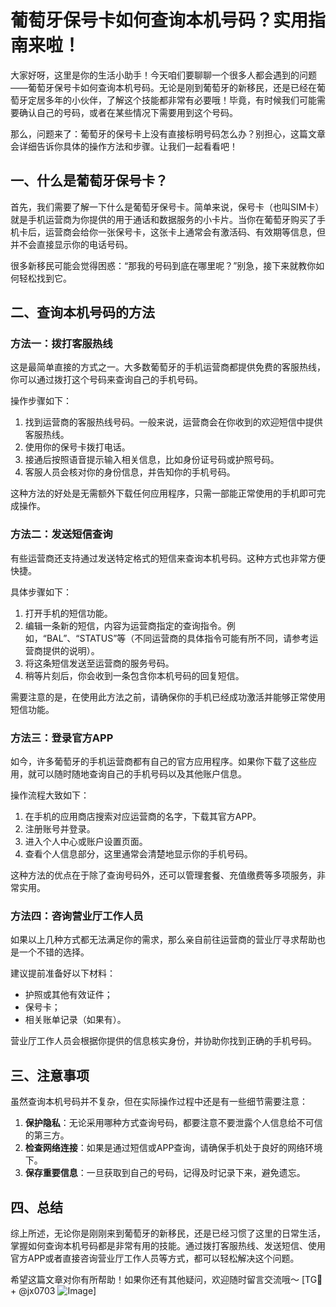 # 葡萄牙保号卡如何查询本机号码？实用指南来啦！

大家好呀，这里是你的生活小助手！今天咱们要聊聊一个很多人都会遇到的问题——葡萄牙保号卡如何查询本机号码。无论是刚到葡萄牙的新移民，还是已经在葡萄牙定居多年的小伙伴，了解这个技能都非常有必要哦！毕竟，有时候我们可能需要确认自己的号码，或者在某些情况下需要用到这个号码。

那么，问题来了：葡萄牙的保号卡上没有直接标明号码怎么办？别担心，这篇文章会详细告诉你具体的操作方法和步骤。让我们一起看看吧！

## 一、什么是葡萄牙保号卡？

首先，我们需要了解一下什么是葡萄牙保号卡。简单来说，保号卡（也叫SIM卡）就是手机运营商为你提供的用于通话和数据服务的小卡片。当你在葡萄牙购买了手机卡后，运营商会给你一张保号卡，这张卡上通常会有激活码、有效期等信息，但并不会直接显示你的电话号码。

很多新移民可能会觉得困惑：“那我的号码到底在哪里呢？”别急，接下来就教你如何轻松找到它。

## 二、查询本机号码的方法

### 方法一：拨打客服热线

这是最简单直接的方式之一。大多数葡萄牙的手机运营商都提供免费的客服热线，你可以通过拨打这个号码来查询自己的手机号码。

操作步骤如下：
1. 找到运营商的客服热线号码。一般来说，运营商会在你收到的欢迎短信中提供客服热线。
2. 使用你的保号卡拨打电话。
3. 接通后按照语音提示输入相关信息，比如身份证号码或护照号码。
4. 客服人员会核对你的身份信息，并告知你的手机号码。

这种方法的好处是无需额外下载任何应用程序，只需一部能正常使用的手机即可完成操作。

### 方法二：发送短信查询

有些运营商还支持通过发送特定格式的短信来查询本机号码。这种方式也非常方便快捷。

具体步骤如下：
1. 打开手机的短信功能。
2. 编辑一条新的短信，内容为运营商指定的查询指令。例如，“BAL”、“STATUS”等（不同运营商的具体指令可能有所不同，请参考运营商提供的说明）。
3. 将这条短信发送至运营商的服务号码。
4. 稍等片刻后，你会收到一条包含你本机号码的回复短信。

需要注意的是，在使用此方法之前，请确保你的手机已经成功激活并能够正常使用短信功能。

### 方法三：登录官方APP

如今，许多葡萄牙的手机运营商都有自己的官方应用程序。如果你下载了这些应用，就可以随时随地查询自己的手机号码以及其他账户信息。

操作流程大致如下：
1. 在手机的应用商店搜索对应运营商的名字，下载其官方APP。
2. 注册账号并登录。
3. 进入个人中心或账户设置页面。
4. 查看个人信息部分，这里通常会清楚地显示你的手机号码。

这种方法的优点在于除了查询号码外，还可以管理套餐、充值缴费等多项服务，非常实用。

### 方法四：咨询营业厅工作人员

如果以上几种方式都无法满足你的需求，那么亲自前往运营商的营业厅寻求帮助也是一个不错的选择。

建议提前准备好以下材料：
- 护照或其他有效证件；
- 保号卡；
- 相关账单记录（如果有）。

营业厅工作人员会根据你提供的信息核实身份，并协助你找到正确的手机号码。

## 三、注意事项

虽然查询本机号码并不复杂，但在实际操作过程中还是有一些细节需要注意：

1. **保护隐私**：无论采用哪种方式查询号码，都要注意不要泄露个人信息给不可信的第三方。
2. **检查网络连接**：如果是通过短信或APP查询，请确保手机处于良好的网络环境下。
3. **保存重要信息**：一旦获取到自己的号码，记得及时记录下来，避免遗忘。

## 四、总结

综上所述，无论你是刚刚来到葡萄牙的新移民，还是已经习惯了这里的日常生活，掌握如何查询本机号码都是非常有用的技能。通过拨打客服热线、发送短信、使用官方APP或者直接咨询营业厅工作人员等方式，都可以轻松解决这个问题。

希望这篇文章对你有所帮助！如果你还有其他疑问，欢迎随时留言交流哦～ [TG💪+ @jx0703 ![Image](https://github.com/user-attachments/assets/dbca1d08-cadb-493c-b0ec-ad6f7a83f270)]